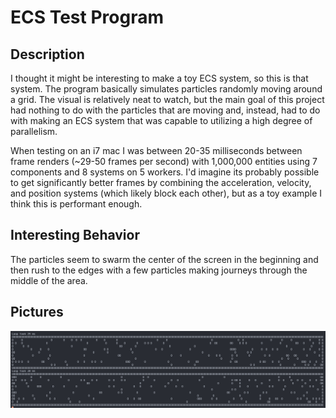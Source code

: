# ECS Test Program

## Description

I thought it might be interesting to make a toy ECS system, so this is that system.  The program basically simulates particles randomly moving around a grid.  The visual is relatively neat to watch, but the main goal of this project had nothing to do with the particles that are moving and, instead, had to do with making an ECS system that was capable to utilizing a high degree of parallelism.

When testing on an i7 mac I was between 20-35 milliseconds between frame renders (~29-50 frames per second) with 1,000,000 entities using 7 components and 8 systems on 5 workers.  I'd imagine its probably possible to get significantly better frames by combining the acceleration, velocity, and position systems (which likely block each other), but as a toy example I think this is performant enough.

## Interesting Behavior

The particles seem to swarm the center of the screen in the beginning and then rush to the edges with a few particles making journeys through the middle of the area.

## Pictures

![Running](./docs/ExampleRun.png)
